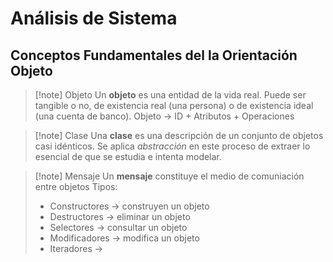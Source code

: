 # Análisis de Sistema
## Conceptos Fundamentales del la Orientación Objeto
> [!note] Objeto
> Un **objeto** es una entidad de la vida real. Puede ser tangible o no, de existencia real (una persona) o de existencia ideal (una cuenta de banco).
> 	Objeto -> ID + Atributos + Operaciones

> [!note] Clase
> Una **clase** es una descripción de un conjunto de objetos casi idénticos.
> Se aplica *abstracción* en este proceso de extraer lo esencial de que se estudia e intenta modelar.

> [!note] Mensaje
> Un **mensaje** constituye el medio de comuniación entre objetos
> Tipos:
> - Constructores -> construyen un objeto
> - Destructores -> eliminar un objeto
> - Selectores -> consultar un objeto
> - Modificadores -> modifica un objeto 
> - Iteradores -> 
